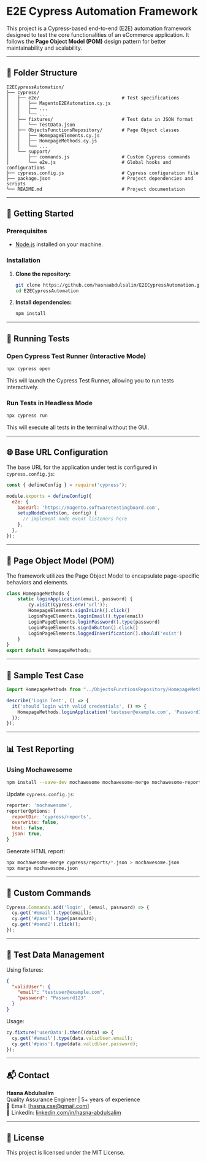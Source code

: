 # E2E Cypress Automation Framework

This project is a Cypress-based end-to-end (E2E) automation framework designed to test the core functionalities of an eCommerce application. It follows the **Page Object Model (POM)** design pattern for better maintainability and scalability.

---

## 📁 Folder Structure

```
E2ECypressAutomation/
├── cypress/
│   ├── e2e/                              # Test specifications
│   │   ├── MagentoE2EAutomation.cy.js
│   │   ├── ...
│   │   └── ...
│   ├── fixtures/                         # Test data in JSON format
│   │   └── TestData.json
│   ├── ObjectsFunctionsRepository/       # Page Object classes
│   │   ├── HomepageElements.cy.js
│   │   ├── HomepageMethods.cy.js
│   │   └── ...
│   └── support/
│       ├── commands.js                   # Custom Cypress commands
│       └── e2e.js                        # Global hooks and configurations
├── cypress.config.js                     # Cypress configuration file
├── package.json                          # Project dependencies and scripts
└── README.md                             # Project documentation
```

---

## 🚀 Getting Started

### Prerequisites

- [Node.js](https://nodejs.org/) installed on your machine.

### Installation

1. **Clone the repository:**

   ```bash
   git clone https://github.com/hasnaabdulsalim/E2ECypressAutomation.git
   cd E2ECypressAutomation
   ```

2. **Install dependencies:**

   ```bash
   npm install
   ```

---

## 🧪 Running Tests

### Open Cypress Test Runner (Interactive Mode)

```bash
npx cypress open
```
This will launch the Cypress Test Runner, allowing you to run tests interactively.

### Run Tests in Headless Mode

```bash
npx cypress run
```
This will execute all tests in the terminal without the GUI.

---

## 🌐 Base URL Configuration

The base URL for the application under test is configured in `cypress.config.js`:

```javascript
const { defineConfig } = require('cypress');

module.exports = defineConfig({
  e2e: {
    baseUrl: 'https://magento.softwaretestingboard.com',
    setupNodeEvents(on, config) {
      // implement node event listeners here
    },
  },
});
```

---

## 🧩 Page Object Model (POM)

The framework utilizes the Page Object Model to encapsulate page-specific behaviors and elements.

```javascript
class HomepageMethods {
    static loginApplication(email, password) {
        cy.visit(Cypress.env('url'));
        HomepageElements.signInLink().click()
        LoginPageElements.loginEmail().type(email)
        LoginPageElements.loginPassword().type(password)
        LoginPageElements.signInButton().click()
        LoginPageElements.loggedInVerification().should('exist')
    }
}
export default HomepageMethods;
```

---

## 🧪 Sample Test Case

```javascript
import HomepageMethods from "../ObjectsFunctionsRepository/HomepageMethods.cy";

describe('Login Test', () => {
  it('should login with valid credentials', () => {
    HomepageMethods.loginApplication('testuser@example.com', 'Password123')
  });
});
```

---

## 📊 Test Reporting

### Using Mochawesome

```bash
npm install --save-dev mochawesome mochawesome-merge mochawesome-report-generator
```

Update `cypress.config.js`:

```javascript
reporter: 'mochawesome',
reporterOptions: {
  reportDir: 'cypress/reports',
  overwrite: false,
  html: false,
  json: true,
}
```

Generate HTML report:

```bash
npx mochawesome-merge cypress/reports/*.json > mochawesome.json
npx marge mochawesome.json
```

---

## 🔧 Custom Commands

```javascript
Cypress.Commands.add('login', (email, password) => {
  cy.get('#email').type(email);
  cy.get('#pass').type(password);
  cy.get('#send2').click();
});
```

---

## 🧪 Test Data Management

Using fixtures:

```json
{
  "validUser": {
    "email": "testuser@example.com",
    "password": "Password123"
  }
}
```

Usage:

```javascript
cy.fixture('userData').then((data) => {
  cy.get('#email').type(data.validUser.email);
  cy.get('#pass').type(data.validUser.password);
});
```

---

## 📬 Contact

**Hasna Abdulsalim**  
Quality Assurance Engineer | 5+ years of experience  
📧 Email: [hasna.cse@gmail.com]  
🔗 LinkedIn: [linkedin.com/in/hasna-abdulsalim](https://linkedin.com/in/hasna-abdulsalim)

---

## 📄 License

This project is licensed under the MIT License.
